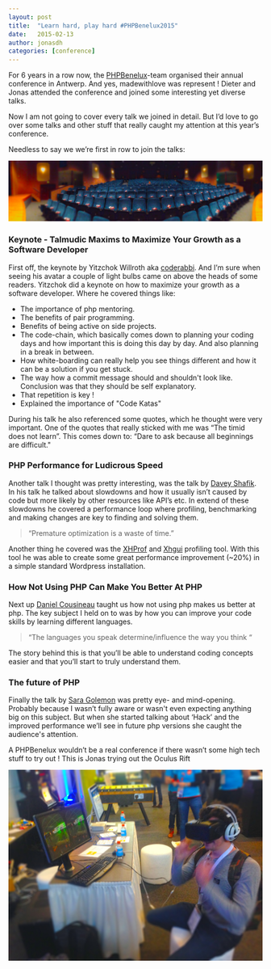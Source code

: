 ```yaml
---
layout: post
title:  "Learn hard, play hard #PHPBenelux2015"
date:   2015-02-13
author: jonasdh
categories: [conference]
---
```


For 6 years in a row now, the [PHPBenelux](http://conference.phpbenelux.eu/2015/)-team organised their annual conference
in Antwerp. And yes, madewithlove was represent ! Dieter and Jonas attended the conference and joined some interesting
yet diverse talks.

Now I am not going to cover every talk we joined in detail. But I’d love to go over some talks and other stuff that
really caught my attention at this year’s conference.

Needless to say we we’re first in row to join the talks:

![Dieter in empty conference room](/assets/posts/2015-02-13-learn-hard-play-hard/dieter.jpg)

### Keynote - Talmudic Maxims to Maximize Your Growth as a Software Developer

First off, the keynote by Yitzchok Willroth aka [coderabbi](https://twitter.com/coderabbi). And I’m sure when seeing his
avatar a couple of light bulbs came on above the heads of some readers. Yitzchok did a keynote on how to maximize your
growth as a software developer. Where he covered things like:

* The importance of php mentoring.
* The benefits of pair programming.
* Benefits of being active on side projects.
* The code-chain, which basically comes down to planning your coding days and how important this is doing this day by day. And also planning in a break in between.
* How white-boarding can really help you see things different and how it can be a solution if you get stuck.
* The way how a commit message should and shouldn't look like. Conclusion was that they should be self explanatory.
* That repetition is key !
* Explained the importance of "Code Katas"

During his talk he also referenced some quotes, which he thought were very important.
One of the quotes that really sticked with me was “The timid does not learn”. This comes down to: “Dare to ask because all
beginnings are difficult."

### PHP Performance for Ludicrous Speed

Another talk I thought was pretty interesting, was the talk by [Davey Shafik](https://twitter.com/dshafik). In his talk
he talked about slowdowns and how it usually isn’t caused by code but more likely by other resources like API’s etc.
In extend of these slowdowns he covered a performance loop where profiling, benchmarking and making changes are key to
finding and solving them.

> “Premature optimization is a waste of time.”

Another thing he covered was the [XHProf](http://pecl.php.net/package/xhprof) and [Xhgui](https://github.com/perftools/xhgui)
 profiling tool. With this tool he was able to create some great performance improvement (~20%) in a simple standard Wordpress
 installation.

### How Not Using PHP Can Make You Better At PHP

Next up [Daniel Cousineau](https://twitter.com/dcousineau) taught us how not using php makes us better at php. The key subject I held on to was by how you
can improve your code skills by learning different languages.

> “The languages you speak determine/influence the way you think “

The story behind this is that you’ll be able to understand coding concepts easier and that you’ll start to truly understand them.

### The future of PHP

Finally the talk by [Sara Golemon](https://twitter.com/SaraMG) was pretty eye- and mind-opening. Probably because I wasn’t
fully aware or wasn't even expecting anything big on this subject. But when she started talking about ‘Hack’ and the
improved performance we’ll see in future php versions she caught the audience's attention.

A PHPBenelux wouldn’t be a real conference if there wasn’t some high tech stuff to try out !
This is Jonas trying out the Oculus Rift

![Jonas trying the Oculus Rift](/assets/posts/2015-02-13-learn-hard-play-hard/jonas.jpg)
